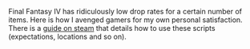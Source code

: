 Final Fantasy IV has ridiculously low drop rates for a certain number of items. Here is how I avenged gamers for my own personal satisfaction.
There is a [guide on steam](https://steamcommunity.com/sharedfiles/filedetails/?id=2134364028) that details how to use these scripts (expectations, locations and so on).
